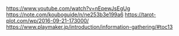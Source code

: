 https://www.youtube.com/watch?v=nEpewJsEgUg
https://note.com/kouboguide/n/ne253b3e199a6
https://tarot-plot.com/wp/2016-09-21-173000/
https://www.playmaker.jp/introduction/information-gathering/#toc13